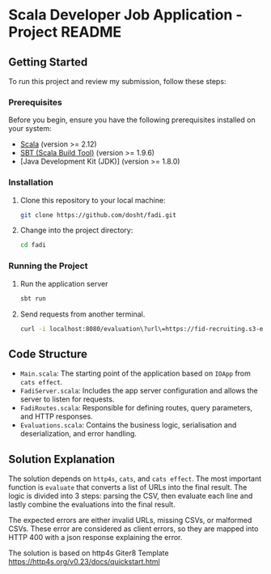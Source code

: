 # Scala Developer Job Application - Project README

## Getting Started

To run this project and review my submission, follow these steps:

### Prerequisites

Before you begin, ensure you have the following prerequisites installed on your system:

- [Scala](https://www.scala-lang.org/) (version >= 2.12)
- [SBT (Scala Build Tool)](https://www.scala-sbt.org/) (version >= 1.9.6)
- [Java Development Kit (JDK)] (version >= 1.8.0)

### Installation

1. Clone this repository to your local machine:

   ```bash
   git clone https://github.com/dosht/fadi.git
   ```

2. Change into the project directory:

   ```bash
   cd fadi
   ```

### Running the Project

1. Run the application server

   ```bash
   sbt run
   ```
   
2. Send requests from another terminal.

   ```bash
   curl -i localhost:8080/evaluation\?url\=https://fid-recruiting.s3-eu-west-1.amazonaws.com/politics.csv
   ```


## Code Structure

- `Main.scala`: The starting point of the application based on `IOApp` from `cats effect`.
- `FadiServer.scala`: Includes the app server configuration and allows the server to listen for requests.
- `FadiRoutes.scala`: Responsible for defining routes, query parameters, and HTTP responses.
- `Evaluations.scala`: Contains the business logic, serialisation and deserialization, and error handling.

## Solution Explanation

The solution depends on `http4s`, `cats`, and `cats effect`. The most important function is `evaluate` that converts a list of URLs into the final result.
The logic is divided into 3 steps: parsing the CSV, then evaluate each line and lastly combine the evaluations into the final result.

The expected errors are either invalid URLs, missing CSVs, or malformed CSVs. These error are considered as client errors, so they are mapped into HTTP 400 with a json response explaining the error.

The solution is based on http4s Giter8 Template https://http4s.org/v0.23/docs/quickstart.html
